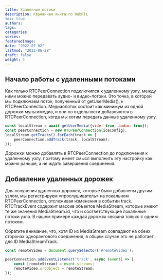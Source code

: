 ```yaml
---
title: Удаленные потоки
description: Карманная книга по WebRTC
toc: true
authors:
tags: 
categories:
series:
featuredImage:
date: "2022-07-02"
lastmod: "2022-06-28"
draft: false
weight: 5
---
```



## Начало работы с удаленными потоками

Как только RTCPeerConnection подключился к удаленному узлу, между ними можно передавать аудио- и видео-потоки. Это точка, в которой мы подключаем поток, полученный от getUserMedia(), к RTCPeerConnection. Медиаопоток состоит как минимум из одной дорожки мультимедиа, и они по отдельности добавляются в RTCPeerConnection, когда мы хотим передать данные удаленному узлу.

```js
const localStream = await getUserMedia({vide: true, audio: true});
const peerConnection = new RTCPeerConnection(iceConfig);
localStream.getTracks().forEach(track => {
    peerConnection.addTrack(track, localStream);
});
```

Дорожки можно добавлять в RTCPeerConnection до подключения к удаленному узлу, поэтому имеет смысл выполнить эту настройку как можно раньше, а не ждать завершения соединения.

## Добавление удаленных дорожек

Для получения удаленных дорожек, которые были добавлены другим узлом, мы регистрируем «прослушиватель» на локальном RTCPeerConnection, отслеживая изменения в событии track. RTCTrackEvent содержит массив объектов MediaStream, которые имеют те же значения MediaStream.id, что и соответствующие локальные потоки узла. В нашем примере каждая дорожка связана только с одним потоком.

Обратите внимание, что, хотя ID из MediaStream совпадают на обеих сторонах однорангового соединения, в общем случае это не работает для ID MediaStreamTrack.

```js
const remoteVideo = document.querySelector('#remoteVideo');

peerConnection.addEventListener('track', async (event) => {
    const [remoteStream] = event.streams;
    remoteVideo.srcObject = remoteStream;
});
```
